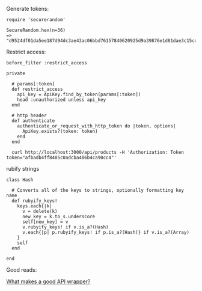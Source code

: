 Generate tokens:

    require 'securerandom'

    SecureRandom.hex(n=36)
    => "d9524df01da5ee187d94dc3ae43ac06bbd76157840620925d9a39876e1d81dae3c15cde0"

Restrict access:

    before_filter :restrict_access

    private
      
      # params[:token]
      def restrict_access
        api_key = ApiKey.find_by_token(params[:token])
        head :unauthorized unless api_key
      end

      # http header
      def authenticate
        authenticate_or_request_with_http_token do |token, options|
          ApiKey.exists?(token: token)
        end
      end

      curl http://localhost:3000/api/products -H 'Authorization: Token token="afbadb4ff8485c0adcba486b4ca90cc4"'

rubify strings

    class Hash

      # Converts all of the keys to strings, optionally formatting key name
      def rubyify_keys!
        keys.each{|k|
          v = delete(k)
          new_key = k.to_s.underscore
          self[new_key] = v
          v.rubyify_keys! if v.is_a?(Hash)
          v.each{|p| p.rubyify_keys! if p.is_a?(Hash)} if v.is_a?(Array)
        }
        self
      end
      
    end

Good reads:

[What makes a good API wrapper?](http://wynnnetherland.com/journal/what-makes-a-good-api-wrapper)